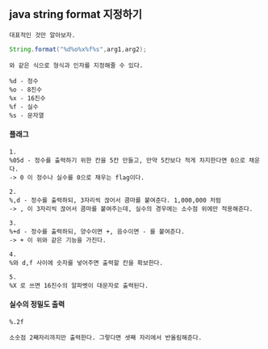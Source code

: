 ## java string format 지정하기

    대표적인 것만 알아보자.

```java
String.format("%d%o%x%f%s",arg1,arg2);
```

    와 같은 식으로 형식과 인자를 지정해줄 수 있다.

    %d - 정수
    %o - 8진수
    %x - 16진수
    %f - 실수
    %s - 문자열

#### 플래그

    1.
    %05d - 정수를 출력하기 위한 칸을 5칸 만들고, 만약 5칸보다 적게 차지한다면 0으로 채운다.
    -> 0 이 정수나 실수를 0으로 채우는 flag이다.

    2.
    %,d - 정수를 출력하되, 3자리씩 끊어서 콤마를 붙여준다. 1,000,000 처럼
    -> , 이 3자리씩 끊어서 콤마를 붙여주는데, 실수의 경우에는 소수점 위에만 적용해준다.

    3.
    %+d - 정수를 출력하되, 양수이면 +, 음수이면 - 를 붙여준다.
    -> + 이 위와 같은 기능을 가진다.

    4.
    %와 d,f 사이에 숫자를 넣어주면 출력할 칸을 확보한다.

    5.
    %X 로 쓰면 16진수의 알파벳이 대문자로 출력된다.

#### 실수의 정밀도 출력

    %.2f

    소숫점 2째자리까지만 출력한다. 그렇다면 셋째 자리에서 반올림해준다.
